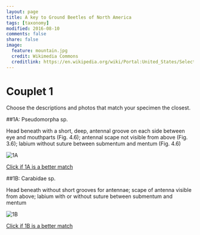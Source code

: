 ```yaml
---
layout: page
title: A key to Ground Beetles of North America
tags: [taxonomy]
modified: 2016-08-10
comments: false
share: false
image:
  feature: mountain.jpg
  credit: Wikimedia Commons
  creditlink: https://en.wikipedia.org/wiki/Portal:United_States/Selected_panorama#/media/File:Mount_Ellinor,_Mount_Washington_Panorama.jpg
---
```


# Couplet 1


Choose the descriptions and photos that match your specimen the closest. 

##1A: Pseudomorpha sp. 

Head beneath with a short, deep, antennal groove on each side between eye and mouthparts (Fig. 4.6); antennal scape not visible from above (Fig. 3.6); labium without suture between submentum and mentum (Fig. 4.6)

![1A](//klevan.github.io/images/keyfigs/Key1_1_1A.png)

[Click if 1A is a better match](https://en.wikipedia.org/wiki/Pseudomorpha)


##1B: Carabidae sp. 

Head beneath without short grooves for antennae; scape of antenna visible from above; labium with or without suture between submentum and mentum

![1B](//klevan.github.io/images/keyfigs/Key1_1_1B.png)

[Click if 1B is a better match](//klevan.github.io/dynamicTaxonomy/Key1_2)

